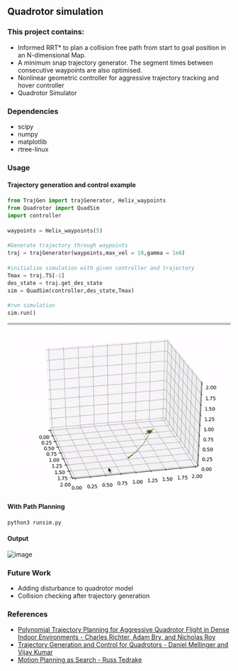 ## Quadrotor simulation

### This project contains:
- Informed RRT* to plan a collision free path from start to goal position in an N-dimensional Map.
- A minimum snap trajectory generator. The segment times between consecutive waypoints are also optimised.
- Nonlinear geometric controller for aggressive trajectory tracking and hover controller
- Quadrotor Simulator

### Dependencies
- scipy
- numpy
- matplotlib
- rtree-linux

### Usage

#### Trajectory generation and control example
```python
from TrajGen import trajGenerator, Helix_waypoints
from Quadrotor import QuadSim
import controller

waypoints = Helix_waypoints(5)

#Generate trajectory through waypoints
traj = trajGenerator(waypoints,max_vel = 10,gamma = 1e6)

#initialise simulation with given controller and trajectory
Tmax = traj.TS[-1]
des_state = traj.get_des_state
sim = QuadSim(controller,des_state,Tmax)

#run simulation
sim.run()
```
![image](./imgs/helixtraj.gif)

#### With Path Planning
```python
python3 runsim.py
```
#### Output
![image](./imgs/rrt2.gif)


### Future Work

- Adding disturbance to quadrotor model
- Collision checking after trajectory generation

### References
- [Polynomial Trajectory Planning for Aggressive Quadrotor Flight in Dense Indoor Environments - Charles Richter, Adam Bry, and Nicholas Roy](https://groups.csail.mit.edu/rrg/papers/Richter_ISRR13.pdf)
- [Trajectory Generation and Control for Quadrotors - Daniel Mellinger and Vijay Kumar](https://repository.upenn.edu/cgi/viewcontent.cgi?article=1705&context=edissertations)
- [Motion Planning as Search - Russ Tedrake](http://underactuated.csail.mit.edu/planning.html#section2)
